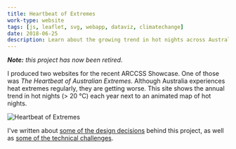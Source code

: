 ```yaml
---
title: Heartbeat of Extremes
work-type: website
tags: [js, leaflet, svg, webapp, dataviz, climatechange]
date: 2018-06-25
description: Learn about the growing trend in hot nights across Australia.
---
```

_**Note:** this project has now been retired._

I produced two websites for the recent ARCCSS Showcase. One of those was _The Heartbeat of Australian Extremes_. Although Australia experiences heat extremes regularly, they are getting worse. This site shows the annual trend in hot nights (> 20 °C) each year next to an animated map of hot nights.

![Heartbeat of Extremes](/images/heartbeat-extremes.gif)

I've written about [some of the design decisions](http://climateextremes.org.au/arccss-showcase-projects/) behind this project, as well as [some of the technical challenges](https://medium.com/@jamesgoldie/challenges-visualising-climate-extremes-with-leaflet-7a407162d75f).
